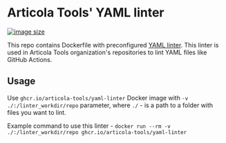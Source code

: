 # Articola Tools' YAML linter

[![image size](https://ghcr-badge.egpl.dev/articola-tools/yaml-linter/size?color=#295F98)](https://ghcr-badge.egpl.dev/articola-tools/yaml-linter/size?color=#295F98)

This repo contains Dockerfile with preconfigured [YAML linter](https://github.com/adrienverge/yamllint).
This linter is used in Articola Tools organization's repositories to lint YAML files like
GitHub Actions.

## Usage

Use `ghcr.io/articola-tools/yaml-linter` Docker image with `-v ./:/linter_workdir/repo`
parameter, where `./` - is a path to a folder with files you want to lint.

Example command to use this linter -
`docker run --rm -v ./:/linter_workdir/repo ghcr.io/articola-tools/yaml-linter`
